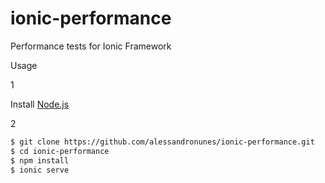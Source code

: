 # ionic-performance
Performance tests for Ionic Framework

Usage

1

Install [Node.js]


2
```sh
$ git clone https://github.com/alessandronunes/ionic-performance.git
$ cd ionic-performance
$ npm install
$ ionic serve
```

[node.js]: <http://nodejs.org>
